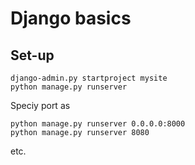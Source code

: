 Django basics
=============

Set-up
------
~~~
django-admin.py startproject mysite
python manage.py runserver
~~~
Speciy port as
~~~
python manage.py runserver 0.0.0.0:8000
python manage.py runserver 8080
~~~
etc.
